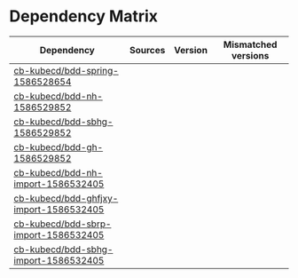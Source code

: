 # Dependency Matrix

Dependency | Sources | Version | Mismatched versions
---------- | ------- | ------- | -------------------
[cb-kubecd/bdd-spring-1586528654](https://github.com/cb-kubecd/bdd-spring-1586528654.git) |  | []() | 
[cb-kubecd/bdd-nh-1586529852](https://github.com/cb-kubecd/bdd-nh-1586529852.git) |  | []() | 
[cb-kubecd/bdd-sbhg-1586529852](https://github.com/cb-kubecd/bdd-sbhg-1586529852.git) |  | []() | 
[cb-kubecd/bdd-gh-1586529852](https://github.com/cb-kubecd/bdd-gh-1586529852.git) |  | []() | 
[cb-kubecd/bdd-nh-import-1586532405](https://github.com/cb-kubecd/bdd-nh-import-1586532405.git) |  | []() | 
[cb-kubecd/bdd-ghfjxy-import-1586532405](https://github.com/cb-kubecd/bdd-ghfjxy-import-1586532405.git) |  | []() | 
[cb-kubecd/bdd-sbrp-import-1586532405](https://github.com/cb-kubecd/bdd-sbrp-import-1586532405.git) |  | []() | 
[cb-kubecd/bdd-sbhg-import-1586532405](https://github.com/cb-kubecd/bdd-sbhg-import-1586532405.git) |  | []() | 
